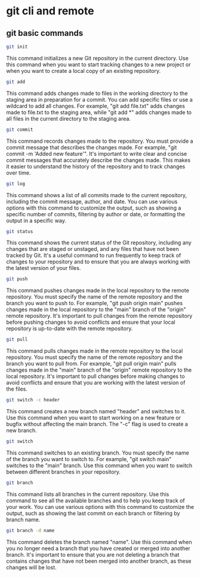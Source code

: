 # git cli and remote

## git basic commands

```bash
git init
```

This command initializes a new Git repository in the current directory. Use this command when you want to start tracking changes to a new project or when you want to create a local copy of an existing repository.

```bash
git add
```

This command adds changes made to files in the working directory to the staging area in preparation for a commit. You can add specific files or use a wildcard to add all changes. For example, "git add file.txt" adds changes made to file.txt to the staging area, while "git add \*" adds changes made to all files in the current directory to the staging area.

```bash
git commit
```

This command records changes made to the repository. You must provide a commit message that describes the changes made. For example, "git commit -m 'Added new feature'". It's important to write clear and concise commit messages that accurately describe the changes made. This makes it easier to understand the history of the repository and to track changes over time.

```bash
git log
```

This command shows a list of all commits made to the current repository, including the commit message, author, and date. You can use various options with this command to customize the output, such as showing a specific number of commits, filtering by author or date, or formatting the output in a specific way.

```bash
git status
```

This command shows the current status of the Git repository, including any changes that are staged or unstaged, and any files that have not been tracked by Git. It's a useful command to run frequently to keep track of changes to your repository and to ensure that you are always working with the latest version of your files.

```bash
git push
```

This command pushes changes made in the local repository to the remote repository. You must specify the name of the remote repository and the branch you want to push to. For example, "git push origin main" pushes changes made in the local repository to the "main" branch of the "origin" remote repository. It's important to pull changes from the remote repository before pushing changes to avoid conflicts and ensure that your local repository is up-to-date with the remote repository.

```bash
git pull
```

This command pulls changes made in the remote repository to the local repository. You must specify the name of the remote repository and the branch you want to pull from. For example, "git pull origin main" pulls changes made in the "main" branch of the "origin" remote repository to the local repository. It's important to pull changes before making changes to avoid conflicts and ensure that you are working with the latest version of the files.

```bash
git switch -c header
```

This command creates a new branch named "header" and switches to it. Use this command when you want to start working on a new feature or bugfix without affecting the main branch. The "-c" flag is used to create a new branch.

```bash
git switch

```

This command switches to an existing branch. You must specify the name of the branch you want to switch to. For example, "git switch main" switches to the "main" branch. Use this command when you want to switch between different branches in your repository.

```bash
git branch
```

This command lists all branches in the current repository. Use this command to see all the available branches and to help you keep track of your work. You can use various options with this command to customize the output, such as showing the last commit on each branch or filtering by branch name.

```bash
git branch -d name

```

This command deletes the branch named "name". Use this command when you no longer need a branch that you have created or merged into another branch. It's important to ensure that you are not deleting a branch that contains changes that have not been merged into another branch, as these changes will be lost.
